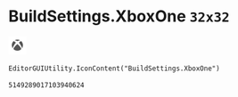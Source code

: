 # BuildSettings.XboxOne `32x32`
<img src="/img/BuildSettings.XboxOne.png" width=32 height=32>

``` CSharp
EditorGUIUtility.IconContent("BuildSettings.XboxOne")
```
```
5149289017103940624
```
